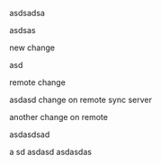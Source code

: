 asdsadsa


asdsas



new change



asd

remote change

asdasd
change on remote sync server

another change on remote

asdasdsad

a
sd
asdasd
asdasdas
